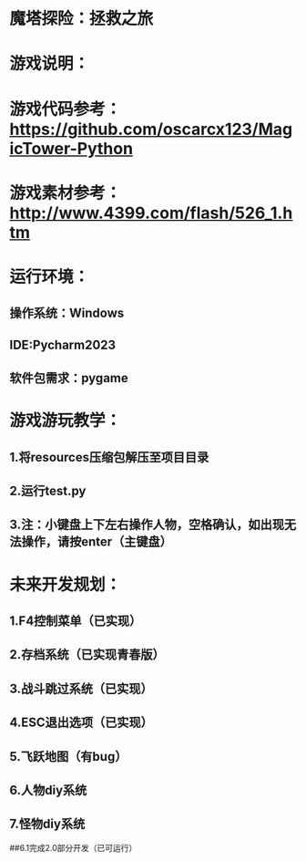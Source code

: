 # 魔塔探险：拯救之旅
# 游戏说明：
# 游戏代码参考：https://github.com/oscarcx123/MagicTower-Python
# 游戏素材参考：http://www.4399.com/flash/526_1.htm
# 运行环境：
## 操作系统：Windows
## IDE:Pycharm2023
## 软件包需求：pygame

# 游戏游玩教学：
## 1.将resources压缩包解压至项目目录
## 2.运行test.py
## 3.注：小键盘上下左右操作人物，空格确认，如出现无法操作，请按enter（主键盘）

# 未来开发规划：
## 1.F4控制菜单（已实现）
## 2.存档系统（已实现青春版）
## 3.战斗跳过系统（已实现）
## 4.ESC退出选项（已实现）
## 5.飞跃地图（有bug）
## 6.人物diy系统
## 7.怪物diy系统

##6.1完成2.0部分开发（已可运行）
